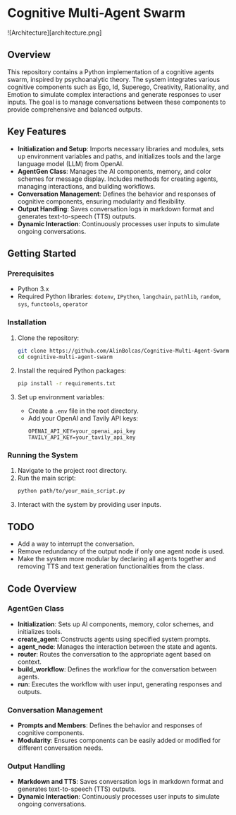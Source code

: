 # Cognitive Multi-Agent Swarm

![Architecture][architecture.png]

## Overview

This repository contains a Python implementation of a cognitive agents swarm, inspired by psychoanalytic theory. The system integrates various cognitive components such as Ego, Id, Superego, Creativity, Rationality, and Emotion to simulate complex interactions and generate responses to user inputs. The goal is to manage conversations between these components to provide comprehensive and balanced outputs.

## Key Features

- **Initialization and Setup**: Imports necessary libraries and modules, sets up environment variables and paths, and initializes tools and the large language model (LLM) from OpenAI.
- **AgentGen Class**: Manages the AI components, memory, and color schemes for message display. Includes methods for creating agents, managing interactions, and building workflows.
- **Conversation Management**: Defines the behavior and responses of cognitive components, ensuring modularity and flexibility.
- **Output Handling**: Saves conversation logs in markdown format and generates text-to-speech (TTS) outputs.
- **Dynamic Interaction**: Continuously processes user inputs to simulate ongoing conversations.

## Getting Started

### Prerequisites

- Python 3.x
- Required Python libraries: `dotenv`, `IPython`, `langchain`, `pathlib`, `random`, `sys`, `functools`, `operator`

### Installation

1. Clone the repository:
    ```bash
    git clone https://github.com/AlinBolcas/Cognitive-Multi-Agent-Swarm.git
    cd cognitive-multi-agent-swarm
    ```

2. Install the required Python packages:
    ```bash
    pip install -r requirements.txt
    ```

3. Set up environment variables:
    - Create a `.env` file in the root directory.
    - Add your OpenAI and Tavily API keys:
      ```
      OPENAI_API_KEY=your_openai_api_key
      TAVILY_API_KEY=your_tavily_api_key
      ```

### Running the System

1. Navigate to the project root directory.
2. Run the main script:
    ```bash
    python path/to/your_main_script.py
    ```
3. Interact with the system by providing user inputs.

## TODO

- Add a way to interrupt the conversation.
- Remove redundancy of the output node if only one agent node is used.
- Make the system more modular by declaring all agents together and removing TTS and text generation functionalities from the class.

## Code Overview

### AgentGen Class

- **Initialization**: Sets up AI components, memory, color schemes, and initializes tools.
- **create_agent**: Constructs agents using specified system prompts.
- **agent_node**: Manages the interaction between the state and agents.
- **router**: Routes the conversation to the appropriate agent based on context.
- **build_workflow**: Defines the workflow for the conversation between agents.
- **run**: Executes the workflow with user input, generating responses and outputs.

### Conversation Management

- **Prompts and Members**: Defines the behavior and responses of cognitive components.
- **Modularity**: Ensures components can be easily added or modified for different conversation needs.

### Output Handling

- **Markdown and TTS**: Saves conversation logs in markdown format and generates text-to-speech (TTS) outputs.
- **Dynamic Interaction**: Continuously processes user inputs to simulate ongoing conversations.
